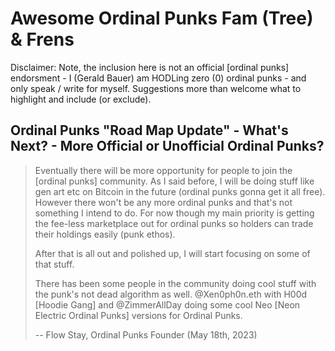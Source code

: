 # Awesome Ordinal Punks Fam (Tree) & Frens

Disclaimer: Note, the inclusion here is not an official [ordinal punks] endorsment - I (Gerald Bauer) am HODLing zero (0) ordinal punks  - 
and only speak / write for myself.  Suggestions more than welcome what to highlight and include (or exclude). 



## Ordinal Punks "Road Map Update" - What's Next? - More Official or Unofficial Ordinal Punks?


>  Eventually there will be more opportunity for people to join the [ordinal punks] community. 
> As I said before, I will be doing stuff like gen art etc on Bitcoin in the future 
> (ordinal punks gonna get it all free). 
> However there won't be any more ordinal punks and that's not something I intend to do. 
> For now though my main priority is getting the fee-less marketplace out for ordinal punks 
so holders can trade their holdings easily (punk ethos). 
>
> After that is all out and polished up, I will start focusing on some of that stuff. 
>
> There has been some people in the community doing cool stuff with the punk's not dead algorithm as well.
> @Xen0ph0n.eth  with H00d [Hoodie Gang] and 
> @ZimmerAllDay  doing some cool Neo [Neon Electric Ordinal Punks] versions for Ordinal Punks.
>
> -- Flow Stay, Ordinal Punks Founder (May 18th, 2023)


